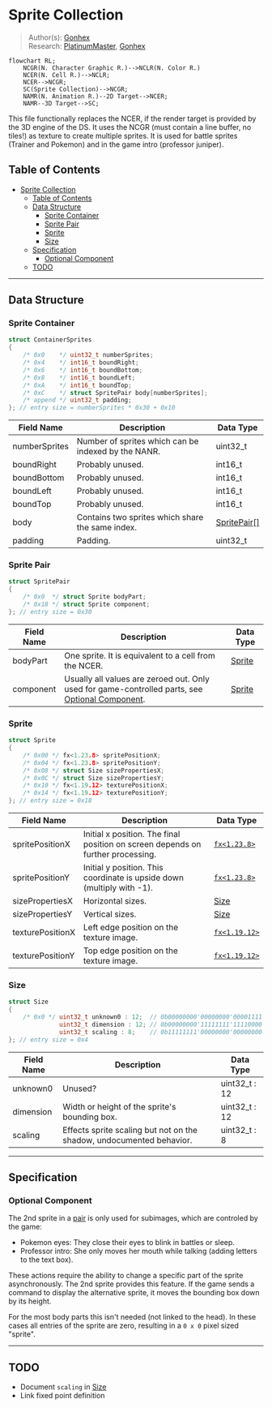 # Sprite Collection
> Author(s): [Gonhex](https://github.com/Gonhex) <br />
> Research: [PlatinumMaster](https://github.com/PlatinumMaster), [Gonhex](https://github.com/Gonhex)

```mermaid
flowchart RL;
    NCGR(N. Character Graphic R.)-->NCLR(N. Color R.)
    NCER(N. Cell R.)-->NCLR;
    NCER-->NCGR;
    SC(Sprite Collection)-->NCGR;
    NAMR(N. Animation R.)--2D Target-->NCER;
    NAMR--3D Target-->SC;
```
This file functionally replaces the NCER, if the render target is provided by the 3D engine of the DS. It uses the NCGR (must contain a line buffer, no tiles!) as texture to create multiple sprites. It is used for battle sprites (Trainer and Pokemon) and in the game intro (professor juniper).

## Table of Contents
- [Sprite Collection](#sprite-collection)
  - [Table of Contents](#table-of-contents)
  - [Data Structure](#data-structure)
    - [Sprite Container](#sprite-container)
    - [Sprite Pair](#sprite-pair)
    - [Sprite](#sprite)
    - [Size](#size)
  - [Specification](#specification)
    - [Optional Component](#optional-component)
  - [TODO](#todo)

---
## Data Structure

### Sprite Container
```c
struct ContainerSprites
{
    /* 0x0    */ uint32_t numberSprites;
    /* 0x4    */ int16_t boundRight;
    /* 0x6    */ int16_t boundBottom;
    /* 0x8    */ int16_t boundLeft;
    /* 0xA    */ int16_t boundTop;
    /* 0xC    */ struct SpritePair body[numberSprites];
    /* append */ uint32_t padding;
}; // entry size = numberSprites * 0x30 + 0x10
```
| Field Name     | Description                                                                             | Data Type |
|----------------|-----------------------------------------------------------------------------------------|-----------|
| numberSprites  | Number of sprites which can be indexed by the NANR.                                     | uint32_t  |
| boundRight     | Probably unused.                                                                        | int16_t   |
| boundBottom    | Probably unused.                                                                        | int16_t   |
| boundLeft      | Probably unused.                                                                        | int16_t   |
| boundTop       | Probably unused.                                                                        | int16_t   |
| body           | Contains two sprites which share the same index.                                        | [SpritePair[]](#sprite-pair) |
| padding        | Padding.                                                                                | uint32_t  |

### Sprite Pair
```c
struct SpritePair
{
    /* 0x0  */ struct Sprite bodyPart;
    /* 0x18 */ struct Sprite component;
}; // entry size = 0x30
```
| Field Name     | Description                                                                             | Data Type         |
|----------------|-----------------------------------------------------------------------------------------|-------------------|
| bodyPart       | One sprite. It is equivalent to a cell from the NCER.                                   | [Sprite](#sprite) |
| component      | Usually all values are zeroed out. Only used for game-controlled parts, see [Optional Component](#optional-component). | [Sprite](#sprite) |

### Sprite
```c
struct Sprite
{
    /* 0x00 */ fx<1.23.8> spritePositionX;
    /* 0x04 */ fx<1.23.8> spritePositionY;
    /* 0x08 */ struct Size sizePropertiesX;
    /* 0x0C */ struct Size sizePropertiesY;
    /* 0x10 */ fx<1.19.12> texturePositionX;
    /* 0x14 */ fx<1.19.12> texturePositionY;
}; // entry size = 0x18
```
| Field Name       | Description                                                                             | Data Type       |
|------------------|-----------------------------------------------------------------------------------------|-----------------|
| spritePositionX  | Initial x position. The final position on screen depends on further processing.         | [`fx<1.23.8>`](/docs/universal/resources/data-types/data-types.md)  |
| spritePositionY  | Initial y position. This coordinate is upside down (multiply with -1).                  | [`fx<1.23.8>`](/docs/universal/resources/data-types/data-types.md)  |
| sizePropertiesX  | Horizontal sizes.                                                                       | [Size](#size)   |
| sizePropertiesY  | Vertical sizes.                                                                         | [Size](#size)   |
| texturePositionX | Left edge position on the texture image.                                                | [`fx<1.19.12>`](/docs/universal/resources/data-types/data-types.md) |
| texturePositionY | Top edge position on the texture image.                                                 | [`fx<1.19.12>`](/docs/universal/resources/data-types/data-types.md) |

### Size
```c
struct Size
{
    /* 0x0 */ uint32_t unknown0 : 12;  // 0b00000000'00000000'00001111'11111111
              uint32_t dimension : 12; // 0b00000000'11111111'11110000'00000000
              uint32_t scaling : 8;    // 0b11111111'00000000'00000000'00000000
}; // entry size = 0x4
```
| Field Name     | Description                                                                             | Data Type      |
|----------------|-----------------------------------------------------------------------------------------|----------------|
| unknown0       | Unused?                                                                                 | uint32_t : 12  |
| dimension      | Width or height of the sprite's bounding box.                                           | uint32_t : 12  |
| scaling        | Effects sprite scaling but not on the shadow, undocumented behavior.                    | uint32_t : 8   |

---
## Specification

### Optional Component
The 2nd sprite in a [pair](#sprite-pair) is only used for subimages, which are controled by the game:
* Pokemon eyes: They close their eyes to blink in battles or sleep.
* Professor intro: She only moves her mouth while talking (adding letters to the text box).

These actions require the ability to change a specific part of the sprite asynchronously. The 2nd sprite provides this feature. If the game sends a command to display the alternative sprite, it moves the bounding box down by its height.

For the most body parts this isn't needed (not linked to the head). In these cases all entries of the sprite are zero, resulting in a `0 x 0` pixel sized "sprite".

---
## TODO
* Document `scaling` in [Size](#size)
* Link fixed point definition
